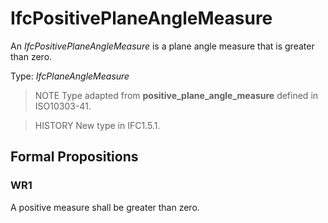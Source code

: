 # IfcPositivePlaneAngleMeasure

An _IfcPositivePlaneAngleMeasure_ is a plane angle measure that is greater than zero.<!-- end of definition -->

Type: _IfcPlaneAngleMeasure_

> NOTE  Type adapted from **positive_plane_angle_measure** defined in ISO10303-41.

> HISTORY  New type in IFC1.5.1.

## Formal Propositions

### WR1
A positive measure shall be greater than zero.
